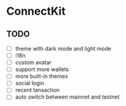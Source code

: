 # ConnectKit

## TODO

- [ ] theme with dark mode and light mode
- [ ] i18n
- [ ] custom avatar
- [ ] support more wallets
- [ ] more built-in themes
- [ ] social login
- [ ] recent tansaction
- [ ] auto switch between mainnet and testnet
